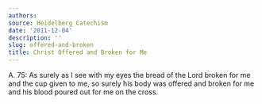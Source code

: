 ```yaml
---
authors:
source: Heidelberg Catechism
date: '2011-12-04'
description: ''
slug: offered-and-broken
title: Christ Offered and Broken for Me
---
```

A. 75: As surely as I see with my eyes the bread of the Lord broken for me and the cup given to me, so surely his body was offered and broken for me and his blood poured out for me on the cross.



